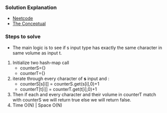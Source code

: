 ### Solution Explanation
* [Neetcode](https://www.youtube.com/watch?v=9UtInBqnCgA)
* [The Conceptual](https://www.youtube.com/watch?v=6BiyrT8yxaU)

### Steps to solve
* The main logic is to see if s input type has exactly the same character in same volume as input t.
1. Initialize two hash-map call 
   * counterS={}
   * counterT={}
2. iterate through every character of **s** input and :
   * counterS[s[i]] = counterS.get(s[i],0)+1
   * counterT[t[i]] = counterT.get(t[i],0)+1    
3. Then if each and every character and their volume in counterT match with counterS we will return true else we will return false.
4. Time O(N) | Space O(N)
